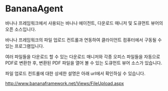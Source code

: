 # BananaAgent
바나나 프레임워크에서 사용되는 바나나 에이전트, 다운로드 매니저 및 도큐먼트 뷰어의 오픈 소스입니다.

바나나 프레임워크의 파일 업로드 컨트롤과 연동하여 클라이언트 컴퓨터에서 구동될 수 있는 프로그램입니다.

여러 파일들을 다운로드 할 수 있는 다운로드 매니저와 각종 오피스 파일들을 자동으로 PDF로 변환한 후, 변환된 PDF 파일을 열어 볼 수 있는 도큐먼트 뷰어 소스가 있습니다.

파일 업로드 컨트롤에 대한 상세한 설명은 아래 url에서 확인하실 수 있습니다.

http://www.bananaframework.net/Views/FileUpload.aspx